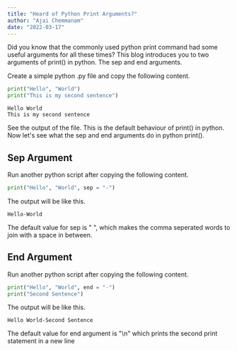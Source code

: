```yaml
---
title: "Heard of Python Print Arguments?"
author: "Ajai Chemmanam"
date: "2022-03-17"
---
```


Did you know that the commonly used python print command had some useful arguments for all these times?
This blog introduces you to two arguments of print() in python. The sep and end arguments.

Create a simple python .py file and copy the following content.

```python
print("Hello", "World")
print("This is my second sentence")
```

```
Hello World
This is my second sentence
```

See the output of the file. This is the default behaviour of print() in python.
Now let's see what the sep and end arguments do in python print().

## Sep Argument

Run another python script after copying the following content.

```python
print("Hello", "World", sep = "-")
```

The output will be like this.

```
Hello-World
```

The default value for sep is " ", which makes the comma seperated words to join with a space in between.

## End Argument

Run another python script after copying the following content.

```python
print("Hello", "World", end = "-")
print("Second Sentence")
```

The output will be like this.

```
Hello World-Second Sentence
```

The default value for end argument is "\n" which prints the second print statement in a new line
